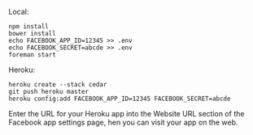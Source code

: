 Local:

    npm install
    bower install
    echo FACEBOOK_APP_ID=12345 >> .env
    echo FACEBOOK_SECRET=abcde >> .env
    foreman start

Heroku:

    heroku create --stack cedar
    git push heroku master
    heroku config:add FACEBOOK_APP_ID=12345 FACEBOOK_SECRET=abcde

Enter the URL for your Heroku app into the Website URL section of the Facebook app settings page, hen you can visit your app on the web.

